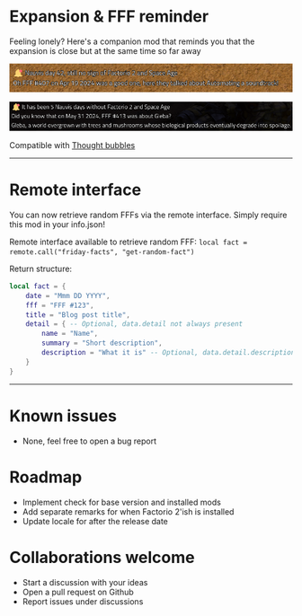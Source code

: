 # Expansion & FFF reminder

Feeling lonely? Here's a companion mod that reminds you that the expansion is close but at the same time so far away

![reminder](https://raw.githubusercontent.com/Subject-314159/expansion-reminder/main/.assets/reminder-screenshot.png)

![reminder-detailed](https://raw.githubusercontent.com/Subject-314159/expansion-reminder/main/.assets/detailed-reminder.png)

Compatible with [Thought bubbles](https://mods.factorio.com/mod/thought-bubbles)

---

# Remote interface

You can now retrieve random FFFs via the remote interface. Simply require this mod in your info.json!

Remote interface available to retrieve random FFF: `local fact = remote.call("friday-facts", "get-random-fact")`

Return structure:

```lua
local fact = {
    date = "Mmm DD YYYY",
    fff = "FFF #123",
    title = "Blog post title",
    detail = { -- Optional, data.detail not always present
        name = "Name",
        summary = "Short description",
        description = "What it is" -- Optional, data.detail.description not always present
    }
}
```

---

# Known issues

-   None, feel free to open a bug report

# Roadmap

-   Implement check for base version and installed mods
-   Add separate remarks for when Factorio 2'ish is installed
-   Update locale for after the release date

# Collaborations welcome

-   Start a discussion with your ideas
-   Open a pull request on Github
-   Report issues under discussions
